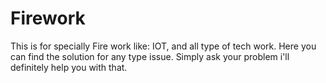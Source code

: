 # Firework
This is for specially Fire work like: IOT, and all type of tech work. 
Here you can find the solution for any type issue.
Simply ask your problem i'll definitely help you with that.